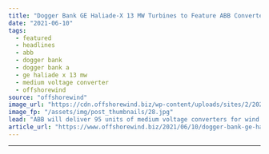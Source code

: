 ```yaml
---
title: "Dogger Bank GE Haliade-X 13 MW Turbines to Feature ABB Converters"
date: "2021-06-10"
tags: 
  - featured
  - headlines
  - abb
  - dogger bank
  - dogger bank a
  - ge haliade x 13 mw
  - medium voltage converter
  - offshorewind
source: "offshorewind"
image_url: "https://cdn.offshorewind.biz/wp-content/uploads/sites/2/2021/06/10101502/Dogger-Bank-GE-Haliade-X-13-MW-Turbines-to-Feature-ABB-Converters.jpg"
image_fp: "/assets/img/post_thumbnails/28.jpg"
lead: "ABB will deliver 95 units of medium voltage converters for wind turbines to GE"
article_url: "https://www.offshorewind.biz/2021/06/10/dogger-bank-ge-haliade-x-13-mw-turbines-to-feature-abb-converters/"
---
```


---
